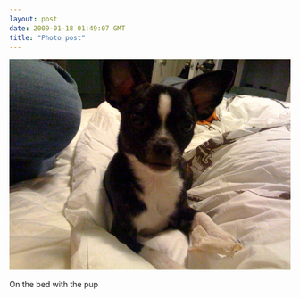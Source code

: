 ```yaml
---
layout: post
date: 2009-01-18 01:49:07 GMT
title: "Photo post"
---
```

![travisj](/images/7e53658b400eeef3d14a5b88a7ac7404b0e8b83465e276f65f565b171728d327.jpg)

On the bed with the pup